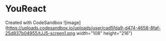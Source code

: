 # YouReact
Created with CodeSandbox
![image](https://uploads.codesandbox.io/uploads/user/cad5fda9-d474-4658-8faf-25d837b04955/tJJ5-screen1.png width="108" height="216")
